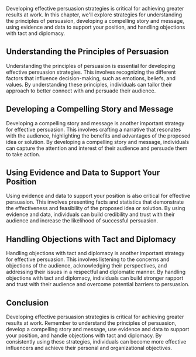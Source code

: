 
Developing effective persuasion strategies is critical for achieving greater results at work. In this chapter, we'll explore strategies for understanding the principles of persuasion, developing a compelling story and message, using evidence and data to support your position, and handling objections with tact and diplomacy.

Understanding the Principles of Persuasion
------------------------------------------

Understanding the principles of persuasion is essential for developing effective persuasion strategies. This involves recognizing the different factors that influence decision-making, such as emotions, beliefs, and values. By understanding these principles, individuals can tailor their approach to better connect with and persuade their audience.

Developing a Compelling Story and Message
-----------------------------------------

Developing a compelling story and message is another important strategy for effective persuasion. This involves crafting a narrative that resonates with the audience, highlighting the benefits and advantages of the proposed idea or solution. By developing a compelling story and message, individuals can capture the attention and interest of their audience and persuade them to take action.

Using Evidence and Data to Support Your Position
------------------------------------------------

Using evidence and data to support your position is also critical for effective persuasion. This involves presenting facts and statistics that demonstrate the effectiveness and feasibility of the proposed idea or solution. By using evidence and data, individuals can build credibility and trust with their audience and increase the likelihood of successful persuasion.

Handling Objections with Tact and Diplomacy
-------------------------------------------

Handling objections with tact and diplomacy is another important strategy for effective persuasion. This involves listening to the concerns and objections of the audience, acknowledging their perspectives, and addressing their issues in a respectful and diplomatic manner. By handling objections with tact and diplomacy, individuals can build stronger rapport and trust with their audience and overcome potential barriers to persuasion.

Conclusion
----------

Developing effective persuasion strategies is critical for achieving greater results at work. Remember to understand the principles of persuasion, develop a compelling story and message, use evidence and data to support your position, and handle objections with tact and diplomacy. By consistently using these strategies, individuals can become more effective influencers and achieve their personal and organizational objectives.
